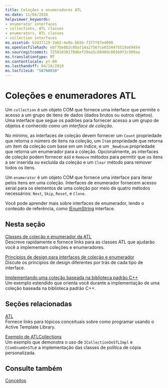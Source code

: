 ```yaml
---
title: Coleções e enumeradores ATL
ms.date: 11/04/2016
helpviewer_keywords:
- enumerator interfaces
- collections, ATL classes
- enumerators, ATL classes
- collection interfaces
ms.assetid: b2d37119-3ab2-4e0a-b65b-f377f07e4098
ms.openlocfilehash: ebf7be8b2c80a714a27567ce0334475519a69454
ms.sourcegitcommit: 72583d30170d6ef29ea5c6848dc00169f2c909aa
ms.translationtype: MT
ms.contentlocale: pt-BR
ms.lasthandoff: 04/18/2019
ms.locfileid: "58768010"
---
```

# <a name="atl-collections-and-enumerators"></a>Coleções e enumeradores ATL

Um `collection` é um objeto COM que fornece uma interface que permite o acesso a um grupo de itens de dados (dados brutos ou outros objetos). Uma interface que segue os padrões para fornecer acesso a um grupo de objetos é conhecido como um *interface de coleção*.

No mínimo, as interfaces de coleção devem fornecer um `Count` propriedade que retorna o número de itens na coleção, um `Item` propriedade que retorna um item da coleção com base em um índice, e um `_NewEnum` propriedade que retorna um enumerador para a coleção. Opcionalmente, as interfaces de coleção podem fornecer `Add` e `Remove` métodos para permitir que os itens a ser inserida ou excluída da coleção e um `Clear` método para remover todos os itens.

Um `enumerator` é um objeto COM que fornece uma interface para iterar pelos itens em uma coleção. Interfaces de enumerador fornecem acesso serial para os elementos de uma coleção por meio de quatro métodos necessários: `Next`, `Skip`, `Reset`, e `Clone`.

Você pode aprender mais sobre interfaces de enumerador, lendo o conteúdo de referência, como [IEnumString](/windows/desktop/api/objidl/nn-objidl-ienumstring) interface.

## <a name="in-this-section"></a>Nesta seção

[Classes de coleção e enumerador da ATL](../atl/atl-collection-and-enumerator-classes.md)<br/>
Descreve rapidamente e fornece links para as classes ATL que ajudarão você a implementam coleções e enumeradores.

[Princípios de design para interfaces de coleção e enumerador](../atl/design-principles-for-collection-and-enumerator-interfaces.md)<br/>
Discute os princípios de design diferentes por trás de cada tipo de interface.

[Implementando uma coleção baseada na biblioteca padrão C++](../atl/implementing-an-stl-based-collection.md)<br/>
Um exemplo estendido que orienta você durante a implementação de uma coleção baseada na biblioteca padrão C++.

## <a name="related-sections"></a>Seções relacionadas

[ATL](../atl/active-template-library-atl-concepts.md)<br/>
Fornece links para tópicos conceituais sobre como programar usando o Active Template Library.

[Exemplo de ATLCollections](../overview/visual-cpp-samples.md)<br/>
Um exemplo que demonstra o uso de `ICollectionOnSTLImpl` e `CComEnumOnSTL`e a implementação das classes de política de cópia personalizada.

## <a name="see-also"></a>Consulte também

[Conceitos](../atl/active-template-library-atl-concepts.md)
